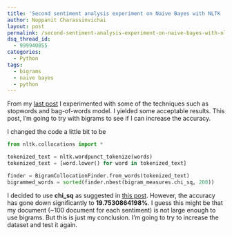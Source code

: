```yaml
---
title: 'Second sentiment analysis experiment on Naive Bayes with NLTK : Bigrams'
author: Noppanit Charassinvichai
layout: post
permalink: /second-sentiment-analysis-experiment-on-naive-bayes-with-nltk-bigrams/
dsq_thread_id:
  - 999940855
categories:
  - Python
tags:
  - bigrams
  - naive bayes
  - python
---
```

From my [last post][1] I experimented with some of the techniques such as stopwords and bag-of-words model. I yielded some acceptable results. This post, I&#8217;m going to try with bigrams to see if I can increase the accuracy. 

I changed the code a little bit to be

``` python
from nltk.collocations import *

tokenized_text = nltk.wordpunct_tokenize(words)
tokenized_text = [word.lower() for word in tokenized_text]

finder = BigramCollocationFinder.from_words(tokenized_text)
bigrammed_words = sorted(finder.nbest(bigram_measures.chi_sq, 200))

```

I decided to use **chi_sq** as suggested in [this post][2]. However, the accuracy has gone down significantly to **19.7530864198%**. I guess this might be that my document (~100 document for each sentiment) is not large enough to use bigrams. But this is just my conclusion. I&#8217;m going to try to increase the dataset and test it again.

 [1]: http://www.noppanit.com/first-experiment-on-naive-bayes-with-nltk/ "first experiment on naive bayes with sentiment analysis"
 [2]: http://streamhacker.com/tag/bigrams/ "stream hacker bigrams"
